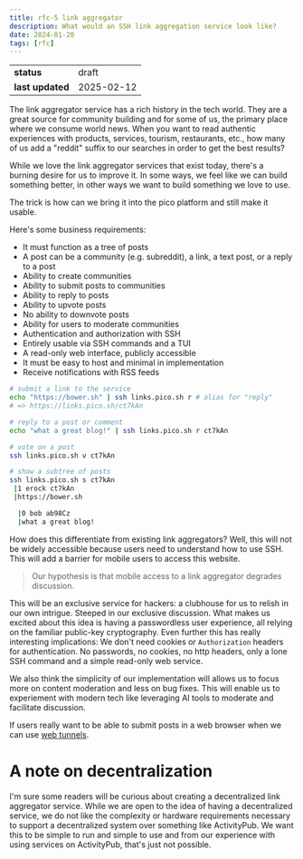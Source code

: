 ```yaml
---
title: rfc-5 link aggregator
description: What would an SSH link aggregation service look like?
date: 2024-01-20
tags: [rfc]
---
```


|                  |            |
| ---------------- | ---------- |
| **status**       | draft      |
| **last updated** | 2025-02-12 |

The link aggregator service has a rich history in the tech world. They are a
great source for community building and for some of us, the primary place where
we consume world news. When you want to read authentic experiences with
products, services, tourism, restaurants, etc., how many of us add a "reddit"
suffix to our searches in order to get the best results?

While we love the link aggregator services that exist today, there's a burning
desire for us to improve it. In some ways, we feel like we can build something
better, in other ways we want to build something we love to use.

The trick is how can we bring it into the pico platform and still make it
usable.

Here's some business requirements:

- It must function as a tree of posts
- A post can be a community (e.g. subreddit), a link, a text post, or a reply to
  a post
- Ability to create communities
- Ability to submit posts to communities
- Ability to reply to posts
- Ability to upvote posts
- No ability to downvote posts
- Ability for users to moderate communities
- Authentication and authorization with SSH
- Entirely usable via SSH commands and a TUI
- A read-only web interface, publicly accessible
- It must be easy to host and minimal in implementation
- Receive notifications with RSS feeds

```bash
# submit a link to the service
echo "https://bower.sh" | ssh links.pico.sh r # alias for "reply"
# => https://links.pico.sh/ct7kAn

# reply to a post or comment
echo "what a great blog!" | ssh links.pico.sh r ct7kAn 

# vote on a post
ssh links.pico.sh v ct7kAn

# show a subtree of posts
ssh links.pico.sh s ct7kAn
 |1 erock ct7kAn
 |https://bower.sh

  |0 bob ab98Cz
  |what a great blog!
```

How does this differentiate from existing link aggregators? Well, this will not
be widely accessible because users need to understand how to use SSH. This will
add a barrier for mobile users to access this website.

> Our hypothesis is that mobile access to a link aggregator degrades discussion.

This will be an exclusive service for hackers: a clubhouse for us to relish in
our own intrigue. Steeped in our exclusive discussion. What makes us excited
about this idea is having a passwordless user experience, all relying on the
familiar public-key cryptography. Even further this has really interesting
implications: We don't need cookies or `Authorization` headers for
authentication. No passwords, no cookies, no http headers, only a lone SSH
command and a simple read-only web service.

We also think the simplicity of our implementation will allows us to focus more
on content moderation and less on bug fixes. This will enable us to experiement
with modern tech like leveraging AI tools to moderate and facilitate discussion.

If users really want to be able to submit posts in a web browser when we can use
[web tunnels](https://pico.sh/tunnels).

# A note on decentralization

I'm sure some readers will be curious about creating a decentralized link
aggregator service. While we are open to the idea of having a decentralized
service, we do not like the complexity or hardware requirements necessary to
support a decentralized system over something like ActivityPub. We want this to
be simple to run and simple to use and from our experience with using services
on ActivityPub, that's just not possible.

